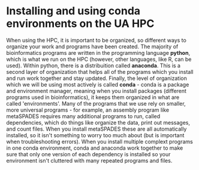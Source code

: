 # Installing and using conda environments on the UA HPC

When using the HPC, it is important to be organized, so different ways to organize your work and programs have been created. The majority of bioinformatics programs are written in the programming language **python**, which is what we run on the HPC (however, other languages, like R, can be used). Within python, there is a distribuition called **anaconda**. This is a second layer of organization that helps all of the programs which you install and run work together and stay updated. Finally, the level of organization which we will be using most actively is called **conda** - conda is a package and environment manager, meaning when you install packages (different programs used in bioinformatics), it keeps them organized in what are called 'environments'. Many of the programs that we use rely on smaller, more universal programs - for example, an assembly program like metaSPADES requires many additional programs to run, called dependencies, which do things like organize the data, print out messages, and count files. When you install metaSPADES these are all automatically installed, so it isn't something to worry too much about (but is important when troubleshooting errors). When you install multiple complext programs in one conda environment, conda and anaconda work together to make sure that only one version of each dependency is installed so your environment isn't cluttered with many repeated programs and files.

